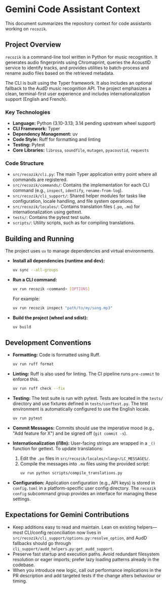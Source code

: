 # Gemini Code Assistant Context

This document summarizes the repository context for code assistants working on `recozik`.

## Project Overview

`recozik` is a command-line tool written in Python for music recognition. It generates audio fingerprints using Chromaprint, queries the AcoustID service to identify tracks, and provides utilities to batch-process and rename audio files based on the retrieved metadata.

The CLI is built using the Typer framework. It also includes an optional fallback to the AudD music recognition API. The project emphasizes a clean, terminal-first user experience and includes internationalization support (English and French).

### Key Technologies

- **Language:** Python (3.10-3.13; 3.14 pending upstream wheel support)
- **CLI Framework:** Typer
- **Dependency Management:** uv
- **Code Style:** Ruff for formatting and linting
- **Testing:** Pytest
- **Core Libraries:** `librosa`, `soundfile`, `mutagen`, `pyacoustid`, `requests`

### Code Structure

- `src/recozik/cli.py`: The main Typer application entry point where all commands are registered.
- `src/recozik/commands/`: Contains the implementation for each CLI command (e.g., `inspect`, `identify`, `rename-from-log`).
- `src/recozik/cli_support/`: Shared helper modules for tasks like configuration, locale handling, and file system operations.
- `src/recozik/locales/`: Contains translation files (`.po`, `.mo`) for internationalization using gettext.
- `tests/`: Contains the pytest test suite.
- `scripts/`: Utility scripts, such as for compiling translations.

## Building and Running

The project uses `uv` to manage dependencies and virtual environments.

- **Install all dependencies (runtime and dev):**

  ```bash
  uv sync --all-groups
  ```

- **Run a CLI command:**

  ```bash
  uv run recozik <command> [OPTIONS]
  ```

  For example:

  ```bash
  uv run recozik inspect "path/to/my/song.mp3"
  ```

- **Build the project (wheel and sdist):**
  ```bash
  uv build
  ```

## Development Conventions

- **Formatting:** Code is formatted using Ruff.

  ```bash
  uv run ruff format
  ```

- **Linting:** Ruff is also used for linting. The CI pipeline runs `pre-commit` to enforce this.

  ```bash
  uv run ruff check --fix
  ```

- **Testing:** The test suite is run with pytest. Tests are located in the `tests/` directory and use fixtures defined in `tests/conftest.py`. The test environment is automatically configured to use the English locale.

  ```bash
  uv run pytest
  ```

- **Commit Messages:** Commits should use the imperative mood (e.g., "Add feature for X") and be signed off (`git commit -s`).

- **Internationalization (i18n):** User-facing strings are wrapped in a `_()` function for gettext. To update translations:
  1.  Edit the `.po` files in `src/recozik/locales/<lang>/LC_MESSAGES/`.
  2.  Compile the messages into `.mo` files using the provided script:
      ```bash
      uv run python scripts/compile_translations.py
      ```

- **Configuration:** Application configuration (e.g., API keys) is stored in `config.toml` in a platform-specific user config directory. The `recozik config` subcommand group provides an interface for managing these settings.

## Expectations for Gemini Contributions

- Keep additions easy to read and maintain. Lean on existing helpers—most CLI/config reconciliation now lives in `src/recozik/cli_support/options.py:resolve_option`, and AudD fallbacks should go through `cli_support/audd_helpers.py:get_audd_support`.
- Preserve fast startup and execution paths. Avoid redundant filesystem resolution or eager imports; prefer lazy loading patterns already in the codebase.
- When you introduce new logic, call out performance implications in the PR description and add targeted tests if the change alters behaviour or timing.
